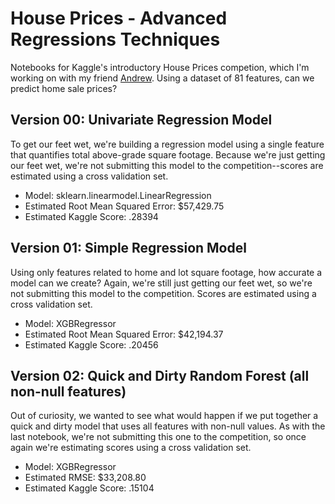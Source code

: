 # House Prices - Advanced Regressions Techniques

Notebooks for Kaggle's introductory House Prices competion, which I'm working on with my friend [Andrew](https://github.com/andrewmaher). Using a dataset of 81 features, can we predict home sale prices?

## Version 00: Univariate Regression Model
To get our feet wet, we're building a regression model using a single feature that quantifies total above-grade square footage. Because we're just getting our feet wet, we're not submitting this model to the competition--scores are estimated using a cross validation set.
- Model: sklearn.linearmodel.LinearRegression  
- Estimated Root Mean Squared Error: $57,429.75  
- Estimated Kaggle Score: .28394  

## Version 01: Simple Regression Model
Using only features related to home and lot square footage, how accurate a model can we create? Again, we're still just getting our feet wet, so we're not submitting this model to the competition. Scores are estimated using a cross validation set.
- Model: XGBRegressor  
- Estimated Root Mean Squared Error: $42,194.37  
- Estimated Kaggle Score: .20456  

## Version 02: Quick and Dirty Random Forest (all non-null features)
Out of curiosity, we wanted to see what would happen if we put together a quick and dirty model that uses all features with non-null values. As with the last notebook, we're not submitting this one to the competition, so once again we're estimating scores using a cross validation set.
- Model: XGBRegressor  
- Estimated RMSE: $33,208.80  
- Estimated Kaggle Score: .15104  
